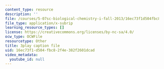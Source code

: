 ```yaml
---
content_type: resource
description: ''
file: /courses/5-07sc-biological-chemistry-i-fall-2013/16ec73f1d504fbc82f4e382f2601dcad_h20EdXcopeY.srt
file_type: application/x-subrip
learning_resource_types: []
license: https://creativecommons.org/licenses/by-nc-sa/4.0/
ocw_type: OCWFile
resourcetype: Other
title: 3play caption file
uid: 16ec73f1-d504-fbc8-2f4e-382f2601dcad
video_metadata:
  youtube_id: null
---
```

